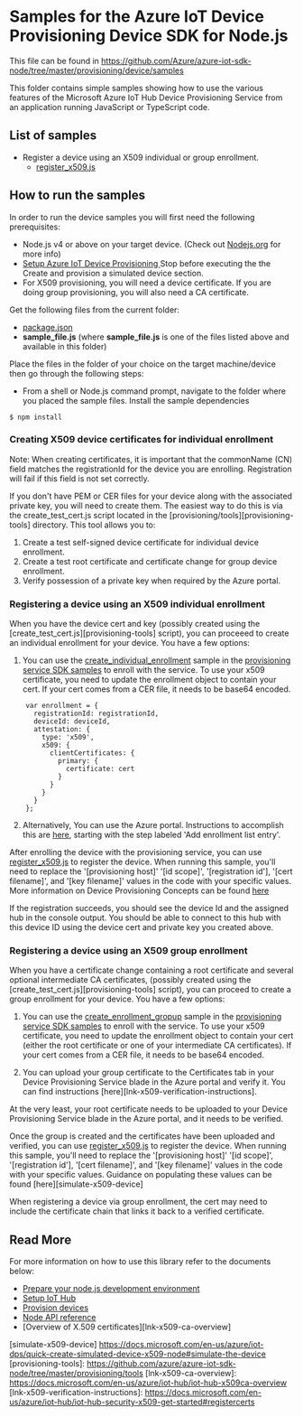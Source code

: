 # Samples for the Azure IoT Device Provisioning Device SDK for Node.js

This file can be found in https://github.com/Azure/azure-iot-sdk-node/tree/master/provisioning/device/samples

This folder contains simple samples showing how to use the various features of the Microsoft Azure IoT Hub Device Provisioning Service from an application running JavaScript or TypeScript code.

## List of samples

* Register a device using an X509 individual or group enrollment.
   *  [register_x509.js][register-x509]

## How to run the samples
In order to run the device samples you will first need the following prerequisites:
* Node.js v4 or above on your target device. (Check out [Nodejs.org](https://nodejs.org/) for more info)
* [Setup Azure IoT Device Provisioning ][lnk-setup-iot-provisioning] Stop before executing the the Create and provision a simulated device section.
* For X509 provisioning, you will need a device certificate.  If you are doing group provisioning, you will also need a CA certificate.

Get the following files from the current folder:
* [package.json][package-json]
* **__sample_file.js__** (where **__sample_file.js__** is one of the files listed above and available in this folder)

Place the files in the folder of your choice on the target machine/device then go through the following steps:

* From a shell or Node.js command prompt, navigate to the folder where you placed the sample files. Install the sample dependencies

```
$ npm install
```

### Creating X509 device certificates for individual enrollment
Note: When creating certificates, it is important that the commonName (CN) field matches the registrationId for the device you are enrolling.  Registration will fail if this field is not set correctly.

If you don't have PEM or CER files for your device along with the associated private key, you will need to create them.  The easiest way to do this is via the create_test_cert.js script located in the [provisioning/tools][provisioning-tools] directory.  This tool allows you to:
1) Create a test self-signed device certificate for individual device enrollment.
2) Create a test root certificate and certificate change for group device enrollment.
3) Verify possession of a private key when required by the Azure portal.

### Registering a device using an X509 individual enrollment
When you have the device cert and key (possibly created using the [create_test_cert.js][provisioning-tools] script), you can proceeed to create an individual enrollment for your device.  You have a few options:
1. You can use the [create_individual_enrollment][service-sample-create-individual-enrollment] sample in the [provisioning service SDK samples][service-samples] to enroll with the service.  To use your x509 certificate, you need to update the enrollment object to contain your cert.  If your cert comes from a CER file, it needs to be base64 encoded.
```
    var enrollment = {
      registrationId: registrationId,
      deviceId: deviceId,
      attestation: {
        type: 'x509',
        x509: {
          clientCertificates: {
            primary: {
              certificate: cert
            }
          }
        }
      }
    };
```
2. Alternatively, You can use the Azure portal.  Instructions to accomplish this are [here][c-sdk-create-individual-enrollment], starting with the step labeled 'Add enrollment list entry'.

 After enrolling the device with the provisioning service, you can use [register_x509.js][register-x509] to register the device.  When running this sample, you'll need to replace the '[provisioning host]' '[id scope]', '[registration id'], '[cert filename]', and '[key filename]' values in the code with your specific values. More information on Device Provisioning Concepts can be found [here][lnk-dps-concepts]

 If the registration succeeds, you should see the device Id and the assigned hub in the console output.  You should be able to connect to this hub with this device ID using the device cert and private key you created above.

### Registering a device using an X509 group enrollment
When you have a certificate change containing a root certificate and several optional intermediate CA certificates, (possibly created using the [create_test_cert.js][provisioning-tools] script), you can proceed to create a group enrollment for your device.  You have a few options:
1. You can use the [create_enrollment_gropup][service-sample-create-enrollment-group] sample in the [provisioning service SDK samples][service-samples] to enroll with the service.  To use your x509 certificate, you need to update the enrollment object to contain your cert (either the root certificate or one of your intermediate CA certificates).  If your cert comes from a CER file, it needs to be base64 encoded.

2. You can upload your group certificate to the Certificates tab in your Device Provisioning Service blade in the Azure portal and verify it.  You can find instructions [here][lnk-x509-verification-instructions].

At the very least, your root certificate needs to be uploaded to your Device Provisioning Service blade in the Azure portal, and it needs to be verified.

Once the group is created and the certificates have been uploaded and verified, you can use [register_x509.js][register-x509] to register the device.  When running this sample, you'll need to replace the '[provisioning host]' '[id scope]', '[registration id'], '[cert filename]', and '[key filename]' values in the code with your specific values.  Guidance on populating these values can be found [here][simulate-x509-device]

When registering a device via group enrollment, the cert may need to include the certificate chain that links it back to a verified certificate.


## Read More
For more information on how to use this library refer to the documents below:
- [Prepare your node.js development environment][node-devbox-setup]
- [Setup IoT Hub][lnk-setup-iot-hub]
- [Provision devices][lnk-manage-iot-hub]
- [Node API reference][node-api-reference]
- [Overview of X.509 certificates][lnk-x509-ca-overview]

[lnk-setup-iot-provisioning]: https://docs.microsoft.com/en-us/azure/iot-dps/quick-setup-auto-provision
[lnk-setup-iot-hub]: https://aka.ms/howtocreateazureiothub
[lnk-manage-iot-hub]: https://aka.ms/manageiothub
[node-api-reference]: https://docs.microsoft.com/en-us/javascript/api/azure-iot-device/
[node-devbox-setup]: ../../doc/node-devbox-setup.md
[register-x509]: https://github.com/azure/azure-iot-sdk-node/tree/master/provisioning/device/samples/register_x509.js
[service-samples]: https://github.com/azure/azure-iot-sdk-node/tree/master/provisioning/service/samples/readme.md
[service-sample-create-individual-enrollment]: https://github.com/azure/azure-iot-sdk-node/tree/master/provisioning/service/samples/create_individual_enrollment.js
[service-sample-create-enrollment-group]: https://github.com/azure/azure-iot-sdk-node/tree/master/provisioning/service/samples/create_enrollment_group.js
[package-json]: https://github.com/azure/azure-iot-sdk-node/tree/master/provisioning/device/samples/package.json
[pem-npm]: https://www.npmjs.com/package/pem
[provisioning-e2e]: https://github.com/azure/azure-iot-sdk-node/tree/master/provisioning/e2e
[c-sdk-create-individual-enrollment]: https://docs.microsoft.com/en-us/azure/iot-dps/quick-create-simulated-device-x509
[lnk-dps-concepts]: https://docs.microsoft.com/en-us/azure/iot-dps/concepts-service
[simulate-x509-device] https://docs.microsoft.com/en-us/azure/iot-dps/quick-create-simulated-device-x509-node#simulate-the-device
[provisioning-tools]: https://github.com/azure/azure-iot-sdk-node/tree/master/provisioning/tools
[lnk-x509-ca-overview]: https://docs.microsoft.com/en-us/azure/iot-hub/iot-hub-x509ca-overview
[lnk-x509-verification-instructions]: https://docs.microsoft.com/en-us/azure/iot-hub/iot-hub-security-x509-get-started#registercerts
